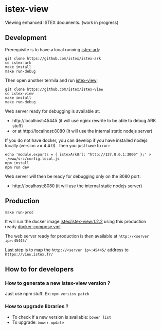 # istex-view

Viewing enhanced ISTEX documents.
(work in progress)

## Development

Prerequisite is to have a local running [istex-ark](https://github.com/istex/istex-ark):
```
git clone https://github.com/istex/istex-ark
cd istex-ark
make install
make run-debug
```

Then open another termila and run [istex-view](https://github.com/istex/istex-view):
```
git clone https://github.com/istex/istex-view
cd istex-view
make install
make run-debug
```

Web server ready for debugging is available at:
- http://localhost:45445 (it will use nginx rewrite to be able to debug ARK stuff)
- or at http://localhost:8080 (it will use the internal static nodejs server)

If you do not have docker, you can develop if you have installed nodejs locally (version >= 4.4.0). Then you just have to run: 

```
echo 'module.exports = { istexArkUrl: "http://127.0.0.1:3000" };' > ./www/src/config.local.js
npm install
npm run dev
```

Web server will then be ready for debugging only on the 8080 port:
- http://localhost:8080 (it will use the internal static nodejs server)

## Production

```
make run-prod
```

It will run the docker image [istex/istex-view:1.2.2](https://hub.docker.com/r/istex/istex-view/) using this production ready [docker-compose.yml](https://github.com/istex/istex-view/blob/master/docker-compose.yml).

The web server ready for production is then available at ``http://<server ip>:45445/``

Last step is to map the ``http://<server ip>:45445/`` address to ``https://view.istex.fr/``

## How to for developers

### How to generate a new istex-view version ?

Just use npm stuff. Ex: ``npm version patch``

### How to upgrade libraries ?

- To check if a new version is available: ``bower list``
- To upgrade: ``bower update``
